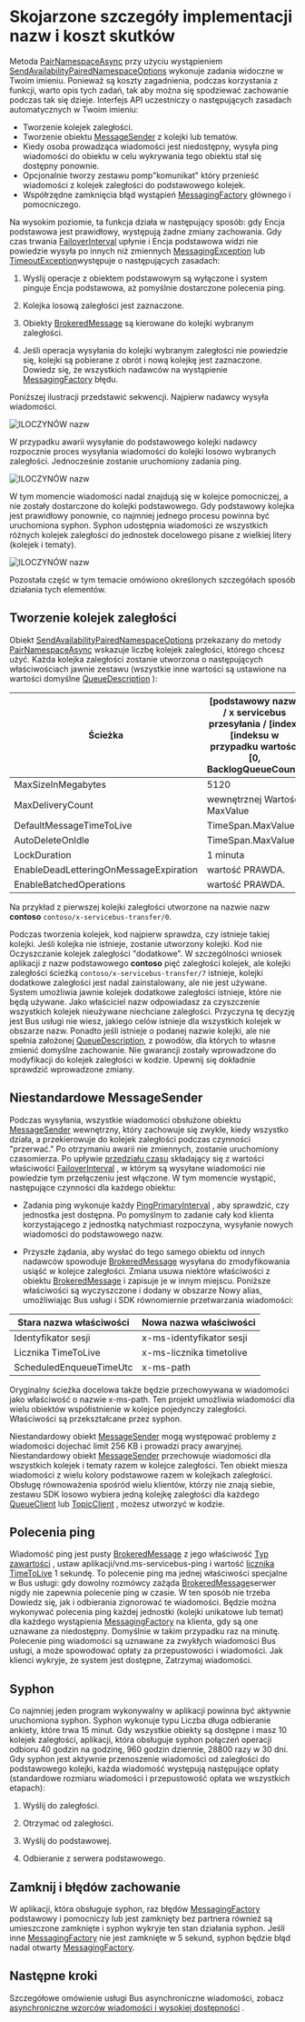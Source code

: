 <properties 
    pageTitle="Usługa Bus sparowane nazw | Microsoft Azure"
    description="Szczegóły dotyczące implementacji iloczynów nazw i koszt"
    services="service-bus"
    documentationCenter="na"
    authors="sethmanheim"
    manager="timlt"
    editor="" /> 
<tags 
    ms.service="service-bus"
    ms.devlang="na"
    ms.topic="article"
    ms.tgt_pltfrm="na"
    ms.workload="na"
    ms.date="10/04/2016"
    ms.author="sethm" />

# <a name="paired-namespace-implementation-details-and-cost-implications"></a>Skojarzone szczegóły implementacji nazw i koszt skutków

Metoda [PairNamespaceAsync][] przy użyciu wystąpieniem [SendAvailabilityPairedNamespaceOptions][] wykonuje zadania widoczne w Twoim imieniu. Ponieważ są koszty zagadnienia, podczas korzystania z funkcji, warto opis tych zadań, tak aby można się spodziewać zachowanie podczas tak się dzieje. Interfejs API uczestniczy o następujących zasadach automatycznych w Twoim imieniu:

-   Tworzenie kolejek zaległości.
-   Tworzenie obiektu [MessageSender][] z kolejki lub tematów.
-   Kiedy osoba prowadząca wiadomości jest niedostępny, wysyła ping wiadomości do obiektu w celu wykrywania tego obiektu stał się dostępny ponownie.
-   Opcjonalnie tworzy zestawu pomp"komunikat" który przenieść wiadomości z kolejek zaległości do podstawowego kolejek.
-   Współrzędne zamknięcia błąd wystąpień [MessagingFactory][] głównego i pomocniczego.

Na wysokim poziomie, ta funkcja działa w następujący sposób: gdy Encja podstawowa jest prawidłowy, występują żadne zmiany zachowania. Gdy czas trwania [FailoverInterval][] upłynie i Encja podstawowa widzi nie powiedzie wysyła po innych niż zmiennych [MessagingException][] lub [TimeoutException][]występuje o następujących zasadach:

1.  Wyślij operacje z obiektem podstawowym są wyłączone i system pinguje Encja podstawowa, aż pomyślnie dostarczone polecenia ping.

2.  Kolejka losową zaległości jest zaznaczone.

3.  Obiekty [BrokeredMessage][] są kierowane do kolejki wybranym zaległości.

1.  Jeśli operacja wysyłania do kolejki wybranym zaległości nie powiedzie się, kolejki są pobierane z obrót i nową kolejkę jest zaznaczone. Dowiedz się, że wszystkich nadawców na wystąpienie [MessagingFactory][] błędu.

Poniższej ilustracji przedstawić sekwencji. Najpierw nadawcy wysyła wiadomości.

![ILOCZYNÓW nazw][0]

W przypadku awarii wysyłanie do podstawowego kolejki nadawcy rozpocznie proces wysyłania wiadomości do kolejki losowo wybranych zaległości. Jednocześnie zostanie uruchomiony zadania ping.

![ILOCZYNÓW nazw][1]

W tym momencie wiadomości nadal znajdują się w kolejce pomocniczej, a nie zostały dostarczone do kolejki podstawowego. Gdy podstawowy kolejka jest prawidłowy ponownie, co najmniej jednego procesu powinna być uruchomiona syphon. Syphon udostępnia wiadomości ze wszystkich różnych kolejek zaległości do jednostek docelowego pisane z wielkiej litery (kolejek i tematy).

![ILOCZYNÓW nazw][2]

Pozostała część w tym temacie omówiono określonych szczegółach sposób działania tych elementów.

## <a name="creation-of-backlog-queues"></a>Tworzenie kolejek zaległości

Obiekt [SendAvailabilityPairedNamespaceOptions][] przekazany do metody [PairNamespaceAsync][] wskazuje liczbę kolejek zaległości, którego chcesz użyć. Każda kolejka zaległości zostanie utworzona o następujących właściwościach jawnie zestawu (wszystkie inne wartości są ustawione na wartości domyślne [QueueDescription][] ):

| Ścieżka                                   | [podstawowy nazw] / x servicebus przesyłania / [index] [indeksu w przypadku wartości [0, BacklogQueueCount) |
|----------------------------------------|------------------------------------------------------------------------------------------------------|
| MaxSizeInMegabytes                     | 5120                                                                                                 |
| MaxDeliveryCount                       | wewnętrznej Wartość MaxValue                                                                                         |
| DefaultMessageTimeToLive               | TimeSpan.MaxValue                                                                                    |
| AutoDeleteOnIdle                       | TimeSpan.MaxValue                                                                                    |
| LockDuration                           | 1 minuta                                                                                             |
| EnableDeadLetteringOnMessageExpiration | wartość PRAWDA.                                                                                                 |
| EnableBatchedOperations                | wartość PRAWDA.                                                                                                 |

Na przykład z pierwszej kolejki zaległości utworzone na nazwie nazw **contoso** `contoso/x-servicebus-transfer/0`.

Podczas tworzenia kolejek, kod najpierw sprawdza, czy istnieje takiej kolejki. Jeśli kolejka nie istnieje, zostanie utworzony kolejki. Kod nie Oczyszczanie kolejek zaległości "dodatkowe". W szczególności wniosek aplikacji z nazw podstawowego **contoso** pięć zaległości kolejek, ale kolejki zaległości ścieżką `contoso/x-servicebus-transfer/7` istnieje, kolejki dodatkowe zaległości jest nadal zainstalowany, ale nie jest używane. System umożliwia jawnie kolejek dodatkowe zaległości istnieje, które nie będą używane. Jako właściciel nazw odpowiadasz za czyszczenie wszystkich kolejek nieużywane niechciane zaległości. Przyczyna tę decyzję jest Bus usługi nie wiesz, jakiego celów istnieje dla wszystkich kolejek w obszarze nazw. Ponadto jeśli istnieje o podanej nazwie kolejki, ale nie spełnia założonej [QueueDescription][], z powodów, dla których to własne zmienić domyślne zachowanie. Nie gwarancji zostały wprowadzone do modyfikacji do kolejek zaległości w kodzie. Upewnij się dokładnie sprawdzić wprowadzone zmiany.

## <a name="custom-messagesender"></a>Niestandardowe MessageSender

Podczas wysyłania, wszystkie wiadomości obsłużone obiektu [MessageSender][] wewnętrzny, który zachowuje się zwykle, kiedy wszystko działa, a przekierowuje do kolejek zaległości podczas czynności "przerwać." Po otrzymaniu awarii nie zmiennych, zostanie uruchomiony czasomierza. Po upływie [przedziału czasu][] składający się z wartości właściwości [FailoverInterval][] , w którym są wysyłane wiadomości nie powiedzie tym przełączeniu jest włączone. W tym momencie wystąpić, następujące czynności dla każdego obiektu:

- Zadania ping wykonuje każdy [PingPrimaryInterval][] , aby sprawdzić, czy jednostka jest dostępna. Po pomyślnym to zadanie cały kod klienta korzystającego z jednostką natychmiast rozpoczyna, wysyłanie nowych wiadomości do podstawowego nazw.

- Przyszłe żądania, aby wysłać do tego samego obiektu od innych nadawców spowoduje [BrokeredMessage][] wysyłana do zmodyfikowania usiąść w kolejce zaległości. Zmiana usuwa niektóre właściwości z obiektu [BrokeredMessage][] i zapisuje je w innym miejscu. Poniższe właściwości są wyczyszczone i dodany w obszarze Nowy alias, umożliwiając Bus usługi i SDK równomiernie przetwarzania wiadomości:

| Stara nazwa właściwości       | Nowa nazwa właściwości |
|-------------------------|-------------------|
| Identyfikator sesji               | x-ms-identyfikator sesji    |
| Licznika TimeToLive              | x-ms-licznika timetolive   |
| ScheduledEnqueueTimeUtc | x-ms-path         |

Oryginalny ścieżka docelowa także będzie przechowywana w wiadomości jako właściwość o nazwie x-ms-path. Ten projekt umożliwia wiadomości dla wielu obiektów współistnienie w kolejce pojedynczy zaległości. Właściwości są przekształcane przez syphon.

Niestandardowy obiekt [MessageSender][] mogą występować problemy z wiadomości dojechać limit 256 KB i prowadzi pracy awaryjnej. Niestandardowy obiekt [MessageSender][] przechowuje wiadomości dla wszystkich kolejek i tematy razem w kolejce zaległości. Ten obiekt miesza wiadomości z wielu kolory podstawowe razem w kolejkach zaległości. Obsługę równoważenia spośród wielu klientów, którzy nie znają siebie, zestawu SDK losowo wybiera jedną kolejkę zaległości dla każdego [QueueClient][] lub [TopicClient][] , możesz utworzyć w kodzie.

## <a name="pings"></a>Polecenia ping

Wiadomość ping jest pusty [BrokeredMessage][] z jego właściwość [Typ zawartości][] , ustaw aplikacji/vnd.ms-servicebus-ping i wartość [licznika TimeToLive][] 1 sekundę. To polecenie ping ma jednej właściwości specjalne w Bus usługi: gdy dowolny rozmówcy zażąda [BrokeredMessage][]serwer nigdy nie zapewnia polecenie ping w czasie. W ten sposób nie trzeba Dowiedz się, jak i odbierania zignorować te wiadomości. Będzie można wykonywać polecenia ping każdej jednostki (kolejki unikatowe lub temat) dla każdego wystąpienia [MessagingFactory][] na klienta, gdy są one uznawane za niedostępny. Domyślnie w takim przypadku raz na minutę. Polecenie ping wiadomości są uznawane za zwykłych wiadomości Bus usługi, a może spowodować opłaty za przepustowości i wiadomości. Jak klienci wykryje, że system jest dostępne, Zatrzymaj wiadomości.

## <a name="the-syphon"></a>Syphon

Co najmniej jeden program wykonywalny w aplikacji powinna być aktywnie uruchomiona syphon. Syphon wykonuje typu Liczba długa odbieranie ankiety, które trwa 15 minut. Gdy wszystkie obiekty są dostępne i masz 10 kolejek zaległości, aplikacji, która obsługuje syphon połączeń operacji odbioru 40 godzin na godzinę, 960 godzin dziennie, 28800 razy w 30 dni. Gdy syphon jest aktywnie przenoszenie wiadomości od zaległości do podstawowego kolejki, każda wiadomość występują następujące opłaty (standardowe rozmiaru wiadomości i przepustowość opłata we wszystkich etapach):

1.  Wyślij do zaległości.

2.  Otrzymać od zaległości.

3.  Wyślij do podstawowej.

4.  Odbieranie z serwera podstawowego.

## <a name="closefault-behavior"></a>Zamknij i błędów zachowanie

W aplikacji, która obsługuje syphon, raz błędów [MessagingFactory][] podstawowy i pomocniczy lub jest zamknięty bez partnera również są umieszczone zamknięte i syphon wykryje ten stan działania syphon. Jeśli inne [MessagingFactory][] nie jest zamknięte w 5 sekund, syphon będzie błąd nadal otwarty [MessagingFactory][].

## <a name="next-steps"></a>Następne kroki

Szczegółowe omówienie usługi Bus asynchroniczne wiadomości, zobacz [asynchroniczne wzorców wiadomości i wysokiej dostępności][] . 

  [PairNamespaceAsync]: https://msdn.microsoft.com/library/azure/microsoft.servicebus.messaging.messagingfactory.pairnamespaceasync.aspx
  [SendAvailabilityPairedNamespaceOptions]: https://msdn.microsoft.com/library/azure/microsoft.servicebus.messaging.sendavailabilitypairednamespaceoptions.aspx
  [MessageSender]: https://msdn.microsoft.com/library/azure/microsoft.servicebus.messaging.messagesender.aspx
  [MessagingFactory]: https://msdn.microsoft.com/library/azure/microsoft.servicebus.messaging.messagingfactory.aspx
  [FailoverInterval]: https://msdn.microsoft.com/library/azure/microsoft.servicebus.messaging.pairednamespaceoptions.failoverinterval.aspx
  [MessagingException]: https://msdn.microsoft.com/library/azure/microsoft.servicebus.messaging.messagingexception.aspx
  [TimeoutException]: https://msdn.microsoft.com/library/azure/system.timeoutexception.aspx
  [BrokeredMessage]: https://msdn.microsoft.com/library/azure/microsoft.servicebus.messaging.brokeredmessage.aspx
  [QueueDescription]: https://msdn.microsoft.com/library/azure/microsoft.servicebus.messaging.queuedescription.aspx
  [Przedziału czasu]: https://msdn.microsoft.com/library/azure/system.timespan.aspx
  [PingPrimaryInterval]: https://msdn.microsoft.com/library/azure/microsoft.servicebus.messaging.sendavailabilitypairednamespaceoptions.pingprimaryinterval.aspx
  [QueueClient]: https://msdn.microsoft.com/library/azure/microsoft.servicebus.messaging.queueclient.aspx
  [TopicClient]: https://msdn.microsoft.com/library/azure/microsoft.servicebus.messaging.topicclient.aspx
  [Typ zawartości]: https://msdn.microsoft.com/library/azure/microsoft.servicebus.messaging.brokeredmessage.contenttype.aspx
  [Licznika TimeToLive]: https://msdn.microsoft.com/library/azure/microsoft.servicebus.messaging.brokeredmessage.timetolive.aspx
  [Asynchroniczne wzorców wiadomości i wysokiej dostępności]: service-bus-async-messaging.md
  [0]: ./media/service-bus-paired-namespaces/IC673405.png
  [1]: ./media/service-bus-paired-namespaces/IC673406.png
  [2]: ./media/service-bus-paired-namespaces/IC673407.png
